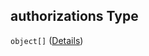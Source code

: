 ## authorizations Type

`object[]` ([Details](btpsa-usecase-properties-services-items-allof-1-then-allof-40-then-allof-6-then-properties-parameters-properties-data-properties-filecontainer-properties-authorizations-items.md))
